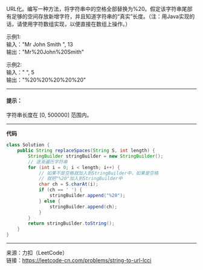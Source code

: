   URL化。编写一种方法，将字符串中的空格全部替换为%20。假定该字符串尾部有足够的空间存放新增字符，并且知道字符串的“真实”长度。（注：用Java实现的话，请使用字符数组实现，以便直接在数组上操作。）


示例1:    
输入："Mr John Smith    ", 13                 
输出："Mr%20John%20Smith" 

示例2:     
输入："               ", 5                    
输出："%20%20%20%20%20"

****

#### 提示：
字符串长度在 [0, 500000] 范围内。


****


**代码**
```java
class Solution {
    public String replaceSpaces(String S, int length) {
        StringBuilder stringBuilder = new StringBuilder();
        // 逐渐遍历字符串
        for (int i = 0; i < length; i++) {
            // 如果不是空格就加入到StringBuilder中，如果是空格
            // 就把"%20"加入到StringBuilder中
            char ch = S.charAt(i);
            if (ch == ' ') {
                stringBuilder.append("%20");
            } else {
                stringBuilder.append(ch);
            }
        }
        return stringBuilder.toString();
    }
}

```


****

来源：力扣（LeetCode）            
链接：https://leetcode-cn.com/problems/string-to-url-lcci


































































